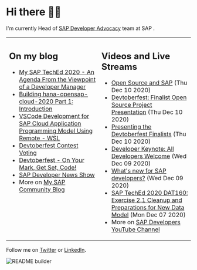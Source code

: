
# Hi there 👋🏼

I'm currently Head of [SAP Developer Advocacy](https://developers.sap.com/) team at SAP .

<table><tr><td valign="top" width="50%">
 
## On my blog
- [My SAP TechEd 2020 - An Agenda From the Viewpoint of a Developer Manager](https://blogs.sap.com/?p=1221410) 
- [Building hana-opensap-cloud-2020 Part 1: Introduction](https://blogs.sap.com/?p=1219900) 
- [VSCode Development for SAP Cloud Application Programming Model Using Remote - WSL](https://blogs.sap.com/?p=1215560) 
- [Devtoberfest Contest Voting](https://blogs.sap.com/?p=1216969) 
- [Devtoberfest - On Your Mark, Get Set, Code!](https://blogs.sap.com/?p=1208007) 
- [SAP Developer News Show](https://blogs.sap.com/?p=1194205) 
- More on [My SAP Community Blog](https://people.sap.com/thomas.jung#content:blogposts)
</td>
  
<td valign="top" width="50%">
  
## Videos and Live Streams
- [Open Source and SAP](https://www.youtube.com/watch?v=L3jBQroHl0A) (Thu Dec 10 2020)
- [Devtoberfest: Finalist Open Source Project Presentation](https://www.youtube.com/watch?v=xzvpOpXSRAc) (Thu Dec 10 2020)
- [Presenting the Devtoberfest Finalists](https://www.youtube.com/watch?v=i8qLjp8nv_Y) (Thu Dec 10 2020)
- [Developer Keynote: All Developers Welcome](https://www.youtube.com/watch?v=btEk_jdQo6A) (Wed Dec 09 2020)
- [What's new for SAP developers?](https://www.youtube.com/watch?v=ldyb-MZdMUw) (Wed Dec 09 2020)
- [SAP TechEd 2020 DAT160: Exercise 2.1 Cleanup and Preparations for New Data Model](https://www.youtube.com/watch?v=JmMXyyUk_80) (Mon Dec 07 2020)
- More on [SAP Developers YouTube Channel](https://www.youtube.com/channel/UCNfmelKDrvRmjYwSi9yvrMg)
</td></tr></table>

Follow me on [Twitter](https://twitter.com/thomas_jung) or [LinkedIn](https://www.linkedin.com/in/thomasjungsap/).

![README builder](https://github.com/jung-thomas/jung-thomas/workflows/README%20builder/badge.svg)


